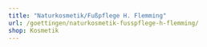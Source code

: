 ```yaml
---
title: "Naturkosmetik/Fußpflege H. Flemming"
url: /goettingen/naturkosmetik-fusspflege-h-flemming/
shop: Kosmetik
---
```

